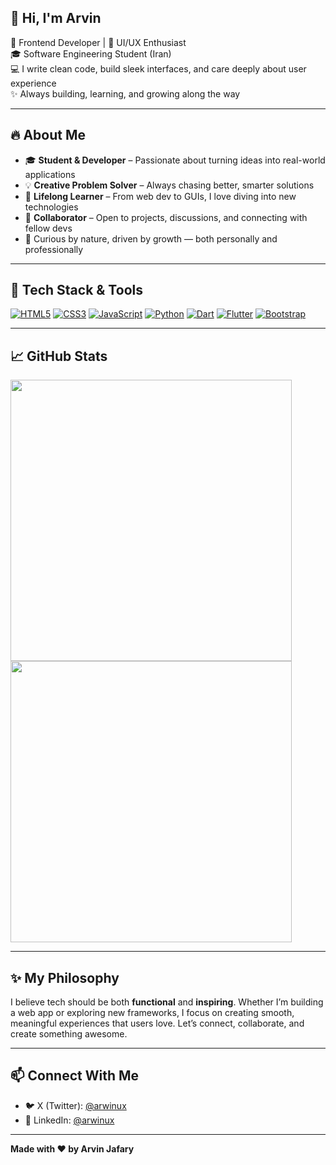 ## 👋 Hi, I'm Arvin

🚀 Frontend Developer | 🎨 UI/UX Enthusiast  
🎓 Software Engineering Student (Iran)  
💻 I write clean code, build sleek interfaces, and care deeply about user experience  
✨ Always building, learning, and growing along the way

---

## 🔥 About Me

- 🎓 **Student & Developer** – Passionate about turning ideas into real-world applications  
- 💡 **Creative Problem Solver** – Always chasing better, smarter solutions  
- 🌱 **Lifelong Learner** – From web dev to GUIs, I love diving into new technologies  
- 🤝 **Collaborator** – Open to projects, discussions, and connecting with fellow devs  
- 🧠 Curious by nature, driven by growth — both personally and professionally

---

## 🚀 Tech Stack & Tools

[![HTML5](https://img.shields.io/badge/HTML-EA2027?style=flat&logo=html5&logoColor=white)](https://developer.mozilla.org/en-US/docs/Web/HTML)
[![CSS3](https://img.shields.io/badge/CSS3-EE5A24?style=flat&logo=css3&logoColor=white)](https://developer.mozilla.org/en-US/docs/Web/CSS)
[![JavaScript](https://img.shields.io/badge/JavaScript-dcb700?style=flat&logo=javascript&logoColor=white)](https://developer.mozilla.org/en-US/docs/Web/JavaScript)
[![Python](https://img.shields.io/badge/Python-2fa500?style=flat&logo=python&logoColor=white)](https://python.org)
[![Dart](https://img.shields.io/badge/Dart-0652DD?style=flat&logo=dart&logoColor=white)](https://dart.dev)
[![Flutter](https://img.shields.io/badge/Flutter-1289A7?style=flat&logo=flutter&logoColor=white)](https://flutter.dev)
[![Bootstrap](https://img.shields.io/badge/Bootstrap-9541f5?style=flat&logo=bootstrap&logoColor=white)](https://getbootstrap.com)

---

## 📈 GitHub Stats

<img width="450" src="https://github-readme-stats.vercel.app/api?username=arwinux&bg_color=30,8e9eab,eef2f3&title_color=000&text_color=000&show_icons=true&icon_color=000&hide_border=true&count_private=true" />
<br/>
<img width="450" src="https://github-readme-stats.vercel.app/api/top-langs/?username=arwinux&bg_color=30,8e9eab,eef2f3&title_color=000&text_color=000&show_icons=true&icon_color=000&hide_border=true&layout=compact&hide_title=true" />

---

## ✨ My Philosophy

I believe tech should be both **functional** and **inspiring**. Whether I’m building a web app or exploring new frameworks, I focus on creating smooth, meaningful experiences that users love.
Let’s connect, collaborate, and create something awesome.

---

## 📫 Connect With Me

- 🐦 X (Twitter): [@arwinux](https://x.com/arwinux)  
- 💼 LinkedIn: [@arwinux](https://linkedin.com/in/arwinux)  

---

**Made with ❤️ by Arvin Jafary**
